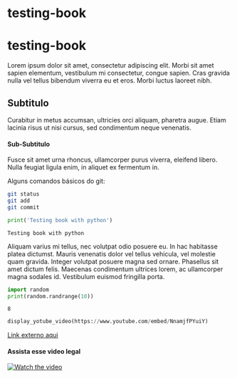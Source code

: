 # testing-book

# testing-book

Lorem ipsum dolor sit amet, consectetur adipiscing elit. Morbi sit amet sapien elementum, vestibulum mi consectetur, congue sapien. Cras gravida nulla vel tellus bibendum viverra eu et eros. Morbi luctus laoreet nibh. 

## Subtitulo

Curabitur in metus accumsan, ultricies orci aliquam, pharetra augue. Etiam lacinia risus ut nisi cursus, sed condimentum neque venenatis. 

#### Sub-Subtitulo

Fusce sit amet urna rhoncus, ullamcorper purus viverra, eleifend libero. Nulla feugiat ligula enim, in aliquet ex fermentum in. 

Alguns comandos básicos do git:
```bash
git status
git add
git commit
```

```python
print('Testing book with python')
```

    Testing book with python


Aliquam varius mi tellus, nec volutpat odio posuere eu. In hac habitasse platea dictumst. Mauris venenatis dolor vel tellus vehicula, vel molestie quam gravida. Integer volutpat posuere magna sed ornare. Phasellus sit amet dictum felis. Maecenas condimentum ultrices lorem, ac ullamcorper magna sodales id. Vestibulum euismod fringilla porta.



```python
import random
print(random.randrange(10))
```

    8



```python
display_yotube_video(https://www.youtube.com/embed/NnamjfPYuiY)
```


[Link externo aqui](https://github.com/)

#### Assista esse video legal

[![Watch the video](https://img.youtube.com/vi/rhE45ihB26E/sddefault.jpg)](https://www.youtube.com/watch?v=rhE45ihB26E)

<!--
[![Watch the video](https://img.youtube.com/vi/<VIDEO ID>/maxresdefault.jpg)](https://www.youtube.com/watch?v=<VIDEO ID>)
-->


